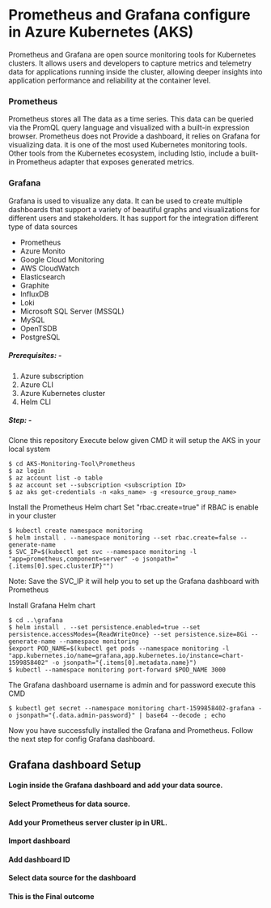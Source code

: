 # Prometheus and Grafana configure in Azure Kubernetes (AKS)

Prometheus and Grafana are open source monitoring tools for Kubernetes clusters. It allows users and developers to capture metrics and telemetry data for applications running inside the cluster, allowing deeper insights into application performance and reliability at the container level.

### Prometheus

Prometheus stores all The data as a time series. This data can be queried via the PromQL query language and visualized with a built-in expression browser. Prometheus does not Provide a dashboard, it relies on Grafana for visualizing data. it is one of the most used Kubernetes monitoring tools. Other tools from the Kubernetes ecosystem, including Istio, include a built-in Prometheus adapter that exposes generated metrics.

### Grafana

Grafana is used to visualize any data. It can be used to create multiple dashboards that support a variety of beautiful graphs and visualizations for different users and stakeholders. It has support for the integration different type of data sources
* Prometheus
* Azure Monito
* Google Cloud Monitoring
* AWS CloudWatch
* Elasticsearch
* Graphite
* InfluxDB
* Loki
* Microsoft SQL Server (MSSQL)
* MySQL
* OpenTSDB
* PostgreSQL

##### Prerequisites: -
1) Azure subscription
2) Azure CLI
3) Azure Kubernetes cluster 
4) Helm CLI

##### Step: -
 Clone this repository Execute below given CMD it will setup the AKS in your local system 
 ```
$ cd AKS-Monitoring-Tool\Prometheus
$ az login
$ az account list -o table
$ az account set --subscription <subscription ID>
$ az aks get-credentials -n <aks_name> -g <resource_group_name>
```
Install the Prometheus Helm chart
Set "rbac.create=true" if RBAC is enable in your cluster 
```
$ kubectl create namespace monitoring
$ helm install . --namespace monitoring --set rbac.create=false --generate-name
$ SVC_IP=$(kubectl get svc --namespace monitoring -l "app=prometheus,component=server" -o jsonpath="{.items[0].spec.clusterIP}"")
```
Note: Save the SVC_IP it will help you to set up the Grafana dashboard with Prometheus

Install Grafana Helm chart
```
$ cd ..\grafana
$ helm install . --set persistence.enabled=true --set persistence.accessModes={ReadWriteOnce} --set persistence.size=8Gi --generate-name --namespace monitoring
$export POD_NAME=$(kubectl get pods --namespace monitoring -l "app.kubernetes.io/name=grafana,app.kubernetes.io/instance=chart-1599858402" -o jsonpath="{.items[0].metadata.name}")
$ kubectl --namespace monitoring port-forward $POD_NAME 3000
```
The Grafana dashboard username is admin and for password execute this CMD
```
$ kubectl get secret --namespace monitoring chart-1599858402-grafana -o jsonpath="{.data.admin-password}" | base64 --decode ; echo
```
Now you have successfully installed the Grafana and Prometheus.
Follow the next step for config Grafana dashboard.

## Grafana dashboard Setup
#### Login inside the Grafana dashboard and add your data source.
[](https://drive.google.com/uc?export=view&id=1fsGzmGV-CTiHLvBrkQEOVcr0Qw-gu_qh)

#### Select Prometheus for data source. 
[](https://drive.google.com/uc?export=view&id=bO4zYiX6CDIvWOQp4tW_Ypfn08NJPwTV)

#### Add your Prometheus server cluster ip in URL.
[](https://drive.google.com/uc?export=view&id=1_RyVpiWEvLe3gEj2GuUPTmFVzkOjZHmk)

#### Import dashboard 
[](https://drive.google.com/uc?export=view&id=1GPYm5f1-m5UGw2_GZqYo1s6ilpD5V5NW)

#### Add dashboard ID 
[](https://drive.google.com/uc?export=view&id=1vCoRtJ02-V8RFzdfe1xtGtHpfymeYtja)

#### Select data source for the dashboard
[](https://drive.google.com/uc?export=view&id=1SBXXAXsKSKSwrIvYgDSMRhBHWlb2AtlQ)

#### This is the Final outcome 
[](https://drive.google.com/uc?export=view&id=1iDkj5nCYjsFzYB5lytBk0ka7aw5xcncx)
